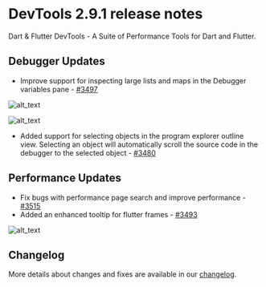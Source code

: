 # DevTools 2.9.1 release notes

Dart & Flutter DevTools - A Suite of Performance Tools for Dart and Flutter.

## Debugger Updates

* Improve support for inspecting large lists and maps in the Debugger
  variables pane - [#3497](https://github.com/flutter/devtools/pull/3497)

![alt_text]({{site.url}}/development/tools/devtools/release-notes/images-2.9.1/image1.png "Inspection before")

![alt_text]({{site.url}}/development/tools/devtools/release-notes/images-2.9.1/image2.png "Inspection after")

* Added support for selecting objects in the program explorer outline view.
  Selecting an object will automatically scroll the source code
  in the debugger to the selected object -
  [#3480](https://github.com/flutter/devtools/pull/3480)

## Performance Updates

* Fix bugs with performance page search and improve performance -
  [#3515](https://github.com/flutter/devtools/pull/3515)
* Added an enhanced tooltip for flutter frames -
  [#3493](https://github.com/flutter/devtools/pull/3493)

![alt_text]({{site.url}}/development/tools/devtools/release-notes/images-2.9.1/image3.png "Flutter frame tooltips")

## Changelog

More details about changes and fixes are available in our [changelog][].

[changelog]: https://github.com/flutter/devtools/blob/master/CHANGELOG.md

